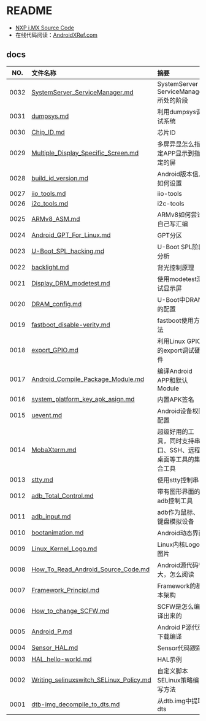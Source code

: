 # README

* [NXP i.MX Source Code](https://source.codeaurora.org/external/imx)
* 在线代码阅读：[AndroidXRef.com](http://androidxref.com/)

## docs

NO.|文件名称|摘要
:--:|:--|:--
0032| [SystemServer_ServiceManager.md](docs/0032_SystemServer_ServiceManager.md) | SystemServer ServiceManager所处的阶段
0031| [dumpsys.md](docs/0031_dumpsys.md) | 利用dumpsys调试系统
0030| [Chip_ID.md](docs/0030_Chip_ID.md) | 芯片ID
0029| [Multiple_Display_Specific_Screen.md](docs/0029_Multiple_Display_Specific_Screen.md) | 多屏异显怎么指定APP显示到指定的屏
0028| [build_id_version.md](docs/0028_build_id_version.md) | Android版本信息如何设置
0027| [iio_tools.md](docs/0027_iio_tools.md) | iio-tools
0026| [i2c_tools.md](docs/0026_i2c_tools.md) | i2c-tools
0025| [ARMv8_ASM.md](docs/0025_ARMv8_ASM.md) | ARMv8如何尝试自己写汇编
0024| [Android_GPT_For_Linux.md](docs/0024_Android_GPT_For_Linux.md) | GPT分区
0023| [U-Boot_SPL_hacking.md](docs/0023_U-Boot_SPL_hacking.md) | U-Boot SPL阶段分析
0022| [backlight.md](docs/0022_backlight.md) | 背光控制原理
0021| [Display_DRM_modetest.md](docs/0021_Display_DRM_modetest.md) | 使用modetest测试显示屏
0020| [DRAM_config.md](docs/0020_DRAM_config.md) | U-Boot中DRAM的配置
0019| [fastboot_disable-verity.md](docs/0019_fastboot_disable-verity.md) | fastboot使用方法
0018| [export_GPIO.md](docs/0018_export_GPIO.md) | 利用Linux GPIO的export调试硬件
0017| [Android_Compile_Package_Module.md](docs/0017_Android_Compile_Package_Module.md) | 编译Android APP和默认Module
0016| [system_platform_key_apk_asign.md](docs/0016_system_platform_key_apk_asign.md) | 内置APK签名
0015| [uevent.md](docs/0015_uevent.md) | Android设备权限配置
0014| [MobaXterm.md](docs/0014_MobaXterm.md) | 超级好用的工具，同时支持串口、SSH、远程桌面等工具的集合工具
0013| [stty.md](docs/0013_stty.md) | 使用stty控制串口
0012| [adb_Total_Control.md](docs/0012_adb_Total_Control.md) | 带有图形界面的adb控制工具
0011| [adb_input.md](docs/0011_adb_input.md) | adb作为鼠标、键盘模拟设备
0010| [bootanimation.md](docs/0010_bootanimation.md) | Android动态界面
0009| [Linux_Kernel_Logo.md](docs/0009_Linux_Kernel_Logo.md) | Linux内核Logo图片
0008| [How_To_Read_Android_Source_Code.md](docs/0008_How_To_Read_Android_Source_Code.md) | Android源代码很大，怎么阅读
0007| [Framework_Principl.md](docs/0007_Framework_Principl.md) | Framework的基本架构
0006| [How_to_change_SCFW.md](docs/0006_How_to_change_SCFW.md) | SCFW是怎么编译出来的
0005| [Android_P.md](docs/0005_Android_P.md) | Android P源代码下载编译
0004| [Sensor_HAL.md](docs/0004_Sensor_HAL.md) | Sensor代码跟踪
0003| [HAL_hello-world.md](docs/0003_HAL_hello-world.md) | HAL示例
0002| [Writing_selinuxswitch_SELinux_Policy.md](docs/0002_Writing_selinuxswitch_SELinux_Policy.md) | 自定义脚本SELinux策略编写方法
0001| [dtb-img_decompile_to_dts.md](docs/0001_dtb-img_decompile_to_dts.md) | 从dtb.img中提取dts
